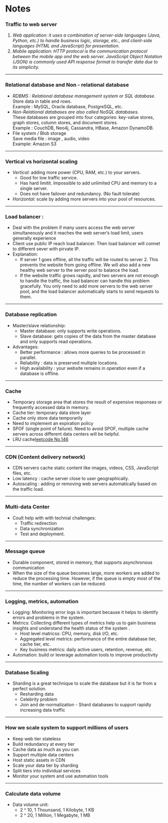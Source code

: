 # Notes

### Traffic to web server
   1. _Web application: it uses a combination of server-side languages (Java, Python, etc.) to handle business logic, storage, etc., and client-side languages (HTML and JavaScript) for presentation._
   2. _Mobile application: HTTP protocol is the communication protocol between the mobile app and the web server. JavaScript Object Notation (JSON) is commonly used API response format to transfer data due to its simplicity._
----
### Relational database and Non - relational database
   -  _RDBMS : Relational database management system or SQL database._ Store data in table and rows.<br>Example : MySQL, Oracle database, PostgreSQL, etc.
   - _Non-Relational databases are also called NoSQL databases._
   <br>These databases are grouped into four categories: key-value stores, graph stores, column stores, and document stores.
   <br>Example : CouchDB, Neo4j, Cassandra, HBase, Amazon DynamoDB.
   - File system / Blob storage
   <br> Save media file : image , audio, video
   <br> Example: Amazon S3
--- 
### Vertical vs horizontal scaling
   - _Vertical:_ adding more power (CPU, RAM, etc.) to your servers.
      - Good for low traffic service.
      - Has hard limitit. Impossible to add unlimited CPU and memory to a single server.
      - Does not have failover and redundancy. (No fault tolerate)
   - _Horizontal:_ scale by adding more servers into your pool of resources.
---
### Load balancer :
   - Deal with the problem if many users access the
   web server simultaneously and it reaches the web server’s load limit, users generally experience 
   - Client use public IP reach load balancer. Then load balancer will connet to different sever with pirvate IP.
   - Explanation:
     - If server 1 goes offline, all the traffic will be routed to server 2. This prevents the website from going offline. We will also add a new healthy web server to the server pool to balance the load.
     - If the website traffic grows rapidly, and two servers are not enough to handle the traffic, the load balancer can handle this problem gracefully. You only need to add more servers to the web server pool, and the load balancer automatically starts to send requests to them.
---
### Database replication
   - Master/slave relationship:
     - Master database: only supports write operations.
     - Slave database: gets copies of the data from the master database and only supports read operations.
   - Advantages:
     - Better performance : allows more queries to be processed in parallel.
     - Reliability : data is preserved multiple locations.
     - High availability : your website remains in
      operation even if a database is offline.
---
### Cache 
   - Temporary storage area that stores the result of expensive responses or frequently accessed data in memory.
   - Cache tier: temporary data store layer
   - Cache only store data temporarily
   - Need to implement an expiration policy
   - SPOF (single point of failure). Need to avoid SPOF, multiple cache servers across different data centers will be helpful.
   - LRU cache[leetcode No.146](https://leetcode.com/problems/lru-cache/)
---
### CDN (Content delivery network)
   - CDN servers cache static content like images, videos, CSS, JavaScript files, etc.
   - Low latency : cache server close to user geographically.
   - Autoscaling : adding or removing web servers automatically based on the traffic load.
---
### Multi-data Center
   - Coult help with with technial challenges:  
     - Traffic redirection
     - Data synchronization
     - Test and deployment.
--- 
### Message queue
   - Durable component, stored in memory, that supports asynchronous communication
   - When the size of the queue becomes large, more workers are added to reduce the processing time. However, if the queue is empty most of the time, the number of workers can be reduced.
---
### Logging, metrics, automation
   - Logging: Monitoring error logs is important because it helps to identify errors and problems in the system.
   - Metrics: Collecting different types of metrics help us to gain business insights and understand the health status of the system . 
     - Host level matricss: CPU, memory, disk I/O, etc.
     - Aggregated level metrics: performance of the entire database tier, cache tier, etc.
     - Key business metrics: daily active users, retention, revenue, etc.
   - Automation: build or leverage automation tools to improve productivity
---
### Database Scaling
   - Sharding is a great technique to scale the database but it is far from a perfect solution.
     - Resharding data
     - Celebrity problem
     - Join and de-normalization
    - Shard databases to support rapidly increasing data traffic
---
### How we scale system to support millions of users
   - Keep web tier stateless
   - Build redundancy at every tier
   - Cache data as much as you can
   - Support multiple data centers
   - Host static assets in CDN
   - Scale your data tier by sharding
   - Split tiers into individual services
   - Monitor your system and use automation tools
---
### Calculate data volume
- Data volume unit:
  - 2 ^ 10, 1 Thounsand, 1 Kilobyte, 1 KB
  - 2 ^ 20, 1 Million, 1 Megabyte, 1 MB